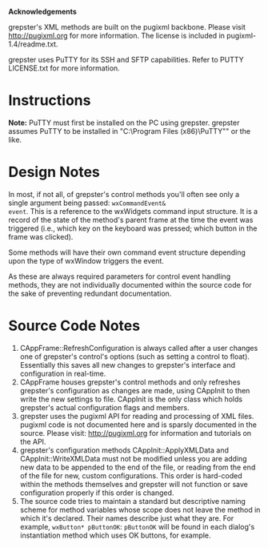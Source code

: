 <b>Acknowledgements</b>

grepster's XML methods are built on the pugixml backbone. Please visit http://pugixml.org for more information. The license is included in pugixml-1.4/readme.txt.

grepster uses PuTTY for its SSH and SFTP capabilities. Refer to PUTTY LICENSE.txt for more information.

Instructions
============

<b>Note:</b> PuTTY must first be installed on the PC using grepster. grepster assumes PuTTY to be installed in "C:\Program Files (x86)\PuTTY\"" or the like.
<br>

Design Notes
============

In most, if not all, of grepster's control methods you'll often see only a single argument being passed: <code>wxCommandEvent& event</code>. This is a reference to the wxWidgets command input structure. It is a record of the state of the method's parent frame at the time the event was triggered (i.e., which key on the keyboard was pressed; which button in the frame was clicked).

Some methods will have their own command event structure depending upon the type of wxWindow triggers the event.

As these are always required parameters for control event handling methods, they are not individually documented within the source code for the sake of preventing redundant documentation.
<br>

Source Code Notes
=================
<ol>
<li>CAppFrame::RefreshConfiguration is always called after a user changes one of grepster's control's options (such as setting a control to float). Essentially this saves all new changes to grepster's interface and configuration in real-time.</li>
<li>CAppFrame houses grepster's control methods and only refreshes grepster's configuration as changes are made, using CAppInit to then write the new settings to file. CAppInit is the only class which holds grepster's actual configuration flags and members.</li>
<li>grepster uses the pugixml API for reading and processing of XML files. pugixml code is not documented here and is sparsly documented in the source. Please visit: <a href="http://pugixml.org/">http://pugixml.org</a> for information and tutorials on the API.</li>
<li>grepster's configuration methods CAppInit::ApplyXMLData and CAppInit::WriteXMLData must not be modified unless you are adding new data to be appended to the end of the file, or reading from the end of the file for new, custom configurations. This order is hard-coded within the methods themselves and grepster will not function or save configuration properly if this order is changed.</li>
<li>The source code tries to maintain a standard but descriptive naming scheme for method variables whose scope does not leave the method in which it's declared. Their names describe just what they are. For example, <code>wxButton* pButtonOK</code>: <code>pButtonOK</code> will be found in each dialog's instantiation method which uses OK buttons, for example.</li>
</ol>
